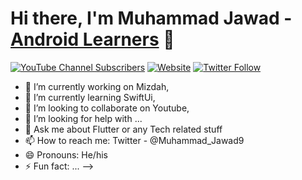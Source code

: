# Hi there, I'm Muhammad Jawad - [Android Learners](https://www.youtube.com/channel/UC6kMl0JiGiKZlH9v3FjDlHg) 👋 

[![YouTube Channel Subscribers](https://img.shields.io/youtube/channel/subscribers/UCDCHcqyeQgJ-jVSd6VJkbCw?logo=youtube&logoColor=red&style=for-the-badge)](https://www.youtube.com/channel/UC6kMl0JiGiKZlH9v3FjDlHg)
[![Website](https://img.shields.io/website?label=codeSTACKr.com&style=for-the-badge&url=https%3A%2F%2Fcodestackr.com)](https://muhammadjawad98.github.io/portfolio/)
[![Twitter Follow](https://img.shields.io/twitter/follow/codeSTACKr?color=1DA1F2&logo=twitter&style=for-the-badge)](https://twitter.com/Muhammad_Jawad9)

- 🔭 I’m currently working on Mizdah,
- 🌱 I’m currently learning SwiftUi,
- 👯 I’m looking to collaborate on Youtube,
- 🤔 I’m looking for help with ...
- 💬 Ask me about Flutter or any Tech related stuff
- 📫 How to reach me: Twitter - @Muhammad_Jawad9
- 😄 Pronouns: He/his
- ⚡ Fun fact: ...
-->
